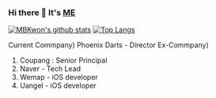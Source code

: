 ### Hi there 👋 It's [ME](http://kr.linkedin.com/in/mbkwon)

[![MBKwon's github stats](https://github-readme-stats.vercel.app/api?username=MBKwon&count_private=true&show_icons=true&theme=react)](https://github.com/anuraghazra/github-readme-stats)
[![Top Langs](https://github-readme-stats.vercel.app/api/top-langs/?username=MBKwon&layout=compact&theme=react)](https://github.com/anuraghazra/github-readme-stats)

Current Commpany) Phoenix Darts - Director
Ex-Commpany)
1. Coupang : Senior Principal
2. Naver - Tech Lead
3. Wemap - iOS developer
4. Uangel - iOS developer

<!--
**MBKwon/MBKwon** is a ✨ _special_ ✨ repository because its `README.md` (this file) appears on your GitHub profile.

Here are some ideas to get you started:

- 🔭 I’m currently working on ...
- 🌱 I’m currently learning ...
- 👯 I’m looking to collaborate on ...
- 🤔 I’m looking for help with ...
- 💬 Ask me about ...
- 📫 How to reach me: ...
- 😄 Pronouns: ...
- ⚡ Fun fact: ...
-->
